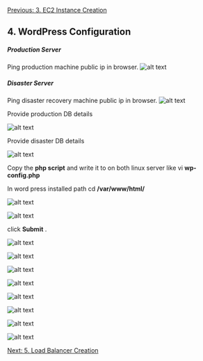 [Previous: 3. EC2 Instance Creation](ec2.md)
## 4. WordPress Configuration

##### Production Server
Ping production machine public ip in browser.
![alt text](images/wpc1.0.png)

##### Disaster Server
Ping disaster recovery machine public ip in browser.
![alt text](images/wpc1.1.png)

Provide production DB details


![alt text](images/wpc1.2.png)

Provide disaster DB details

![alt text](images/wpc1.3.png)

Copy the **php script** and write it to on both linux server like vi **wp-config.php**

 In word press installed path cd **/var/www/html/**

![alt text](images/wpc1.4.png)


![alt text](images/wpc1.5.png)

click **Submit** .


![alt text](images/wpc1.6.png)

![alt text](images/wpc1.7.png)

![alt text](images/wpc1.8.png)

![alt text](images/wpc1.9.png)

![alt text](images/wpc1.10.png)

![alt text](images/wpc1.11.png)

![alt text](images/wpc1.12.png)

![alt text](images/wpc1.13.png)



[Next: 5. Load Balancer Creation](lb.md)